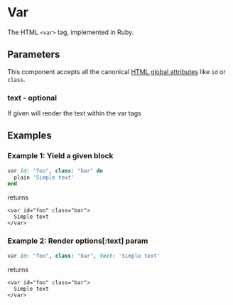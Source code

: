# Var

The HTML `<var>` tag, implemented in Ruby.

## Parameters

This component accepts all the canonical [HTML global attributes](https://www.w3schools.com/tags/ref_standardattributes.asp) like `id` or `class`.

### text - optional

If given will render the text within the var tags

## Examples

### Example 1: Yield a given block

```ruby
var id: "foo", class: "bar" do
  plain 'Simple text'
end
```

returns

```markup
<var id="foo" class="bar">
  Simple text
</var>
```

### Example 2: Render options\[:text\] param

```ruby
var id: "foo", class: "bar", text: 'Simple text'
```

returns

```markup
<var id="foo" class="bar">
  Simple text
</var>
```

